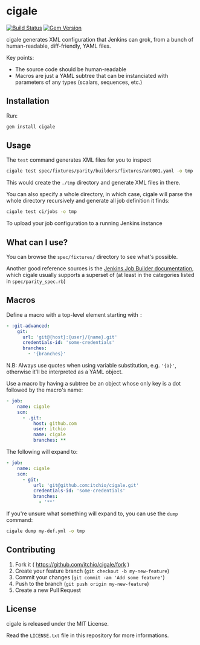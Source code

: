 # cigale

[![Build Status](https://travis-ci.org/itchio/cigale.svg)](https://travis-ci.org/itchio/cigale)
[![Gem Version](https://badge.fury.io/rb/cigale.svg)](https://badge.fury.io/rb/cigale)

cigale generates XML configuration that Jenkins can grok, from a bunch of
human-readable, diff-friendly, YAML files.

Key points:

  * The source code should be human-readable
  * Macros are just a YAML subtree that can be instanciated with
  parameters of any types (scalars, sequences, etc.)

## Installation

Run:

```bash
gem install cigale
```

## Usage

The `test` command generates XML files for you to inspect

```bash
cigale test spec/fixtures/parity/builders/fixtures/ant001.yaml -o tmp
```

This would create the `./tmp` directory and generate XML files in there.

You can also specify a whole directory, in which case, cigale will parse
the whole directory recursively and generate all job definition it finds:

```bash
cigale test ci/jobs -o tmp
```

To upload your job configuration to a running Jenkins instance

## What can I use?

You can browse the `spec/fixtures/` directory to see what's possible.

Another good reference sources is the [Jenkins Job Builder documentation][jjbdoc],
which cigale usually supports a superset of (at least in the categories listed
in `spec/parity_spec.rb`)

[jjbdoc]: (http://jenkins-job-builder.readthedocs.org/en/latest/definition.html)

## Macros

Define a macro with a top-level element starting with `:`

```yaml
- :git-advanced:
    git:
      url: 'git@{host}:{user}/{name}.git'
      credentials-id: 'some-credentials'
      branches:
        - '{branches}'
```

N.B: Always use quotes when using variable substitution, e.g. `'{a}'`, otherwise
it'll be interpreted as a YAML object.

Use a macro by having a subtree be an object whose only key is a dot followed
by the macro's name:

```yaml
- job:
    name: cigale
    scm:
      - .git:
          host: github.com
          user: itchio
          name: cigale
          branches: **
```

The following will expand to:

```yaml
- job:
    name: cigale
    scm:
      - git:
          url: 'git@github.com:itchio/cigale.git'
          credentials-id: 'some-credentials'
          branches:
            - '**'
```

If you're unsure what something will expand to, you can use the `dump` command:

```bash
cigale dump my-def.yml -o tmp
```

## Contributing

1. Fork it ( https://github.com/itchio/cigale/fork )
2. Create your feature branch (`git checkout -b my-new-feature`)
3. Commit your changes (`git commit -am 'Add some feature'`)
4. Push to the branch (`git push origin my-new-feature`)
5. Create a new Pull Request

## License

cigale is released under the MIT License.

Read the `LICENSE.txt` file in this repository for more informations.
